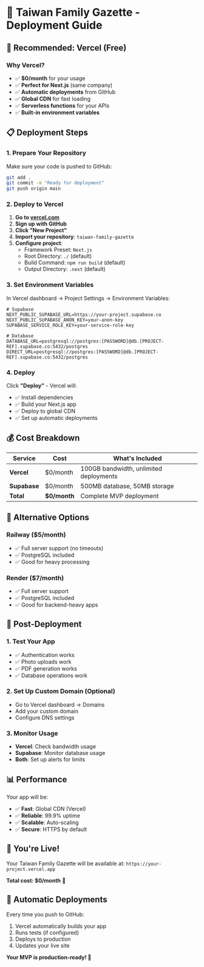 # 🚀 Taiwan Family Gazette - Deployment Guide

## 🎯 **Recommended: Vercel (Free)**

### Why Vercel?
- ✅ **$0/month** for your usage
- ✅ **Perfect for Next.js** (same company)
- ✅ **Automatic deployments** from GitHub
- ✅ **Global CDN** for fast loading
- ✅ **Serverless functions** for your APIs
- ✅ **Built-in environment variables**

## 📋 **Deployment Steps**

### 1. Prepare Your Repository

Make sure your code is pushed to GitHub:
```bash
git add .
git commit -m "Ready for deployment"
git push origin main
```

### 2. Deploy to Vercel

1. **Go to [vercel.com](https://vercel.com)**
2. **Sign up with GitHub**
3. **Click "New Project"**
4. **Import your repository**: `taiwan-family-gazette`
5. **Configure project**:
   - Framework Preset: `Next.js`
   - Root Directory: `./` (default)
   - Build Command: `npm run build` (default)
   - Output Directory: `.next` (default)

### 3. Set Environment Variables

In Vercel dashboard → Project Settings → Environment Variables:

```env
# Supabase
NEXT_PUBLIC_SUPABASE_URL=https://your-project.supabase.co
NEXT_PUBLIC_SUPABASE_ANON_KEY=your-anon-key
SUPABASE_SERVICE_ROLE_KEY=your-service-role-key

# Database
DATABASE_URL=postgresql://postgres:[PASSWORD]@db.[PROJECT-REF].supabase.co:5432/postgres
DIRECT_URL=postgresql://postgres:[PASSWORD]@db.[PROJECT-REF].supabase.co:5432/postgres
```

### 4. Deploy

Click **"Deploy"** - Vercel will:
- ✅ Install dependencies
- ✅ Build your Next.js app
- ✅ Deploy to global CDN
- ✅ Set up automatic deployments

## 💰 **Cost Breakdown**

| Service | Cost | What's Included |
|---------|------|-----------------|
| **Vercel** | $0/month | 100GB bandwidth, unlimited deployments |
| **Supabase** | $0/month | 500MB database, 50MB storage |
| **Total** | **$0/month** | Complete MVP deployment |

## 🔧 **Alternative Options**

### Railway ($5/month)
- ✅ Full server support (no timeouts)
- ✅ PostgreSQL included
- ✅ Good for heavy processing

### Render ($7/month)
- ✅ Full server support
- ✅ PostgreSQL included
- ✅ Good for backend-heavy apps

## 🚀 **Post-Deployment**

### 1. Test Your App
- ✅ Authentication works
- ✅ Photo uploads work
- ✅ PDF generation works
- ✅ Database operations work

### 2. Set Up Custom Domain (Optional)
- Go to Vercel dashboard → Domains
- Add your custom domain
- Configure DNS settings

### 3. Monitor Usage
- **Vercel**: Check bandwidth usage
- **Supabase**: Monitor database usage
- **Both**: Set up alerts for limits

## 📊 **Performance**

Your app will be:
- ✅ **Fast**: Global CDN (Vercel)
- ✅ **Reliable**: 99.9% uptime
- ✅ **Scalable**: Auto-scaling
- ✅ **Secure**: HTTPS by default

## 🎉 **You're Live!**

Your Taiwan Family Gazette will be available at:
`https://your-project.vercel.app`

**Total cost: $0/month** 🎉

## 🔄 **Automatic Deployments**

Every time you push to GitHub:
1. Vercel automatically builds your app
2. Runs tests (if configured)
3. Deploys to production
4. Updates your live site

**Your MVP is production-ready! 🚀** 